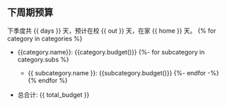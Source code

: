 ## 下周期预算

下季度共 {{ days }} 天，预计在校 {{ out }} 天，在家 {{ home }} 天。
{% for category in categories %}
- {{category.name}}: {{category.budget()}}
  {%- for subcategory in category.subs %}
  - {{ subcategory.name }}: {{subcategory.budget()}}
{%- endfor -%}
{% endfor %}

- 总合计: {{ total_budget }}

